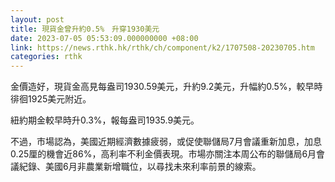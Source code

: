 ```yaml
---
layout: post
title: 現貨金曾升約0.5%　升穿1930美元
date: 2023-07-05 05:53:09.000000000 +08:00
link: https://news.rthk.hk/rthk/ch/component/k2/1707508-20230705.htm
categories: rthk
---
```


金價造好，現貨金高見每盎司1930.59美元，升約9.2美元，升幅約0.5%，較早時徘徊1925美元附近。

紐約期金較早時升0.3%，報每盎司1935.9美元。

不過，市場認為，美國近期經濟數據疲弱，或促使聯儲局7月會議重新加息，加息0.25厘的機會近86%，高利率不利金價表現。市場亦關注本周公布的聯儲局6月會議紀錄、美國6月非農業新增職位，以尋找未來利率前景的線索。
